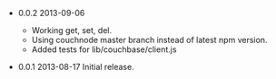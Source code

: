 - 0.0.2 2013-09-06
  - Working get, set, del.
  - Using couchnode master branch instead of latest npm version.
  - Added tests for lib/couchbase/client.js

- 0.0.1 2013-08-17
  Initial release.
